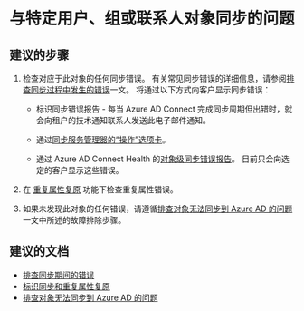 <properties
    pageTitle="Synchronization issue with specific user, group or contact object"
    description="与特定用户、组或联系人对象同步的问题"
    service="microsoft.aad"
    resource="Microsoft_AAD_IAM"
    authors="cychua"
    displayOrder="221"
    selfHelpType="resource"
    supportTopicIds=""
    resourceTags="userandgroups_overview, userandgroups_user, userandgroups_group, directory_overview, directory_ad_connect"
    productPesIds=""
    cloudEnvironments="public"
/>


# <a name="synchronization-issue-with-specific-user-group-or-contact-object"></a>与特定用户、组或联系人对象同步的问题

## <a name="recommended-steps"></a>**建议的步骤**
1. 检查对应于此对象的任何同步错误。 有关常见同步错误的详细信息，请参阅[排查同步过程中发生的错误](https://docs.microsoft.com/azure/active-directory/connect/active-directory-aadconnect-troubleshoot-sync-errors)一文。 将通过以下方式向客户显示同步错误：

    * 标识同步错误报告 - 每当 Azure AD Connect 完成同步周期但出错时，就会向租户的技术通知联系人发送此电子邮件通知。
    
    * 通过[同步服务管理器的“操作”选项卡](https://docs.microsoft.com/azure/active-directory/connect/active-directory-aadconnectsync-service-manager-ui-operations)。

    * 通过 Azure AD Connect Health 的[对象级同步错误报告](https://docs.microsoft.com/azure/active-directory/connect-health/active-directory-aadconnect-health-sync)。 目前只会向选定的客户显示这些错误。
    
2. 在 [重复属性复原](https://docs.microsoft.com/azure/active-directory/connect/active-directory-aadconnectsyncservice-duplicate-attribute-resiliency) 功能下检查重复属性错误。

3. 如果未发现此对象的任何错误，请遵循[排查对象无法同步到 Azure AD 的问题](https://docs.microsoft.com/azure/active-directory/connect/active-directory-aadconnectsync-troubleshoot-object-not-syncing)一文中所述的故障排除步骤。

## <a name="recommended-documents"></a>**建议的文档**
* [排查同步期间的错误](https://docs.microsoft.com/azure/active-directory/connect/active-directory-aadconnect-troubleshoot-sync-errors)  
* [标识同步和重复属性复原](https://docs.microsoft.com/azure/active-directory/connect/active-directory-aadconnectsyncservice-duplicate-attribute-resiliency)  
* [排查对象无法同步到 Azure AD 的问题](https://docs.microsoft.com/azure/active-directory/connect/active-directory-aadconnectsync-troubleshoot-object-not-syncing)  



